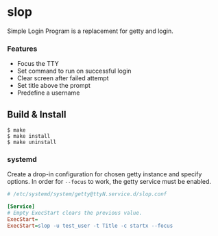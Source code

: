 # slop

Simple Login Program is a replacement for getty and login.

### Features

- Focus the TTY
- Set command to run on successful login
- Clear screen after failed attempt
- Set title above the prompt
- Predefine a username

## Build & Install

```console
$ make
$ make install
$ make uninstall
```

### systemd

Create a drop-in configuration for chosen getty instance and specify options.
In order for `--focus` to work, the getty service must be enabled.

```ini
# /etc/systemd/system/getty@ttyN.service.d/slop.conf

[Service]
# Empty ExecStart clears the previous value.
ExecStart=
ExecStart=slop -u test_user -t Title -c startx --focus
```
